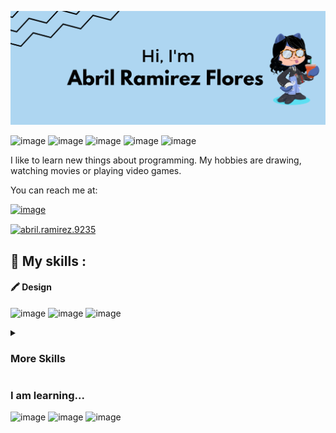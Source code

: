 <p align="center"><img src="GithubBanner.png" alt="My banner"/></p>

![image](https://img.shields.io/badge/Figma-F24E1E?style=for-the-badge&logo=figma&logoColor=white)
![image](https://img.shields.io/badge/Python-FFD43B?style=for-the-badge&logo=python&logoColor=blue)
![image](https://img.shields.io/badge/C%23-239120?style=for-the-badge&logo=c-sharp&logoColor=white)
![image](https://img.shields.io/badge/Windows-0078D6?style=for-the-badge&logo=windows&logoColor=white)
![image](https://img.shields.io/badge/Linux-FCC624?style=for-the-badge&logo=linux&logoColor=black)

I like to learn new things about programming.
My hobbies are drawing, watching movies or playing video games.

You can reach me at:

[![image](https://img.shields.io/badge/Microsoft_Outlook-0078D4?style=for-the-badge&logo=microsoft-outlook&logoColor=white)](mailto:isc.ramirez_abril@outlook.com)

<a href="https://www.linkedin.com/in/abril-ramirez-flores-71a26b275/" target="blank"><img align="center" src="https://img.shields.io/badge/LinkedIn-0077B5?style=for-the-badge&logo=linkedin&logoColor=white" alt="abril.ramirez.9235"/></a>

## 🥇 My skills :
#### 🖍 Design
![image](https://img.shields.io/badge/Figma-F24E1E?style=for-the-badge&logo=figma&logoColor=white)
![image](https://img.shields.io/badge/Adobe%20XD-470137?style=for-the-badge&logo=Adobe%20XD&logoColor=#FF61F6)
![image](https://img.shields.io/badge/Canva-%2300C4CC.svg?&style=for-the-badge&logo=Canva&logoColor=white)

<details>
<summary><h3>More Skills</h3></summary>
  
#### ⚡ Database
![image](https://img.shields.io/badge/SQLite-07405E?style=for-the-badge&logo=sqlite&logoColor=white)
![image](https://img.shields.io/badge/MySQL-005C84?style=for-the-badge&logo=mysql&logoColor=white)
![image](https://img.shields.io/badge/MariaDB-003545?style=for-the-badge&logo=mariadb&logoColor=white)
  
#### 🚀 Frameworks & Library
![image](https://img.shields.io/badge/.NET-512BD4?style=for-the-badge&logo=dotnet&logoColor=white)
![image](https://img.shields.io/badge/Apache-D22128?style=for-the-badge&logo=Apache&logoColor=white)
![image](https://img.shields.io/badge/Bootstrap-563D7C?style=for-the-badge&logo=bootstrap&logoColor=white)
![image](https://img.shields.io/badge/conda-342B029.svg?&style=for-the-badge&logo=anaconda&logoColor=white)
![image](https://img.shields.io/badge/Django-092E20?style=for-the-badge&logo=django&logoColor=green)
![image](https://img.shields.io/badge/django%20rest-ff1709?style=for-the-badge&logo=django&logoColor=white)
![image](https://img.shields.io/badge/Font_Awesome-339AF0?style=for-the-badge&logo=fontawesome&logoColor=white)

#### 🤖 Artificial Intelligence
![image](https://img.shields.io/badge/dialogflow-FF9800?style=for-the-badge&logo=dialogflow&logoColor=white)
#### ☁ Cloud
![image](https://img.shields.io/badge/microsoft%20azure-0089D6?style=for-the-badge&logo=microsoft-azure&logoColor=white)

</details>

### I am learning...
![image](https://img.shields.io/badge/HTML5-E34F26?style=for-the-badge&logo=html5&logoColor=white)
![image](https://img.shields.io/badge/CSS3-1572B6?style=for-the-badge&logo=css3&logoColor=white)
![image](https://img.shields.io/badge/JavaScript-323330?style=for-the-badge&logo=javascript&logoColor=F7DF1E)
